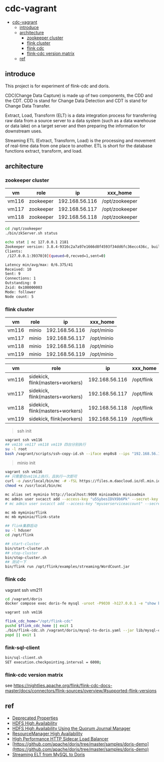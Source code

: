 # cdc-vagrant

<!-- TOC -->

- [cdc-vagrant](#cdc-vagrant)
  - [introduce](#introduce)
  - [architecture](#architecture)
    - [zookeeper cluster](#zookeeper-cluster)
    - [flink cluster](#flink-cluster)
    - [flink cdc](#flink-cdc)
    - [flink-cdc version matrix](#flink-cdc-version-matrix)
  - [ref](#ref)

<!-- /TOC -->

## introduce

This project is for experiment of flink-cdc and doris.

CDC(Change Data Capture) is made up of two components, the CDD and the CDT. CDD is stand for Change Data Detection and CDT is stand for Change Data Transfer.

Extract, Load, Transform (ELT) is a data integration process for transferring raw data from a source server to a data system (such as a data warehouse or data lake) on a target server and then preparing the information for downstream uses.

Streaming ETL (Extract, Transform, Load) is the processing and movement of real-time data from one place to another. ETL is short for the database functions extract, transform, and load.

## architecture

### zookeeper cluster

| vm    | role      | ip             | xxx_home       |
|-------|-----------|----------------|----------------|
| vm116 | zookeeper | 192.168.56.116 | /opt/zookeeper |
| vm117 | zookeeper | 192.168.56.117 | /opt/zookeeper |
| vm118 | zookeeper | 192.168.56.118 | /opt/zookeeper |

```bash
cd /opt/zookeeper
./bin/zkServer.sh status
```

```bash
echo stat | nc 127.0.0.1 2181
Zookeeper version: 3.8.4-9316c2a7a97e1666d8f4593f34dd6fc36ecc436c, built on 2024-02-12 22:16 UTC
Clients:
 /127.0.0.1:39370[0](queued=0,recved=1,sent=0)

Latency min/avg/max: 0/6.375/41
Received: 10
Sent: 9
Connections: 1
Outstanding: 0
Zxid: 0x100000003
Mode: follower
Node count: 5
```



### flink cluster

| vm    | role   | ip             | xxx_home   |
|-------|--------|----------------|------------|
| vm116 | minio  | 192.168.56.116 | /opt/minio |
| vm117 | minio  | 192.168.56.117 | /opt/minio |
| vm118 | minio  | 192.168.56.118 | /opt/minio |
| vm119 | minio  | 192.168.56.119 | /opt/minio |

| vm    | role                             | ip             | xxx_home   |
|-------|----------------------------------|----------------|------------|
| vm116 | sidekick, flink(masters+workers) | 192.168.56.116 | /opt/flink |
| vm117 | sidekick, flink(masters+workers) | 192.168.56.117 | /opt/flink |
| vm118 | sidekick, flink(masters+workers) | 192.168.56.118 | /opt/flink |
| vm119 | sidekick, flink(workers)         | 192.168.56.119 | /opt/flink |

> ssh init

```bash
vagrant ssh vm116
## vm116 vm117 vm118 vm119 四台分别执行
su -l root
bash /vagrant/scripts/ssh-copy-id.sh --iface enp0s8 --ips "192.168.56.116,192.168.56.117,192.168.56.118,192.168.56.119"
```

> minio init

```bash
vagrant ssh vm116
## 只需要在vm116上执行，且执行一次即可
curl -o /usr/local/bin/mc -# -fSL https://files.m.daocloud.io/dl.min.io/client/mc/release/linux-amd64/mc
chmod +x /usr/local/bin/mc

mc alias set myminio http://localhost:9000 minioadmin minioadmin
mc admin user svcacct add --access-key "u5SybesIDVX9b6Pk" --secret-key "lOpH1v7kdM6H8NkPu1H2R6gLc9jcsmWM" myminio minioadmin
# mc admin user svcacct add --access-key "myuserserviceaccount" --secret-key "myuserserviceaccountpassword" myminio minioadmin

mc mb myminio/flink
mc mb myminio/flink-state
```

```bash
## flink集群启动
su -l hduser
cd /opt/flink

## start-cluster
bin/start-cluster.sh
## stop-cluster
bin/stop-cluster.sh
## 测试一下
bin/flink run /opt/flink/examples/streaming/WordCount.jar
```

### flink cdc

vagrant ssh vm211

```bash
cd /vagrant/doris
docker compose exec doris-fe mysql -uroot -P9030 -h127.0.0.1 -e "show backends; show frontends;"
```

```bash
vagrant ssh vm116

flink_cdc_home="/opt/flink-cdc"
pushd $flink_cdc_home || exit 1
./bin/flink-cdc.sh /vagrant/doris/mysql-to-doris.yaml --jar lib/mysql-connector-java-8.0.27.jar --flink-home /opt/flink
popd || exit 1

```

### fink-sql-client

```bash
bin/sql-client.sh
SET execution.checkpointing.interval = 6000;

```

### flink-cdc version matrix

see <https://nightlies.apache.org/flink/flink-cdc-docs-master/docs/connectors/flink-sources/overview/#supported-flink-versions>

## ref

- [Deprecated Properties](https://hadoop.apache.org/docs/stable/hadoop-project-dist/hadoop-common/DeprecatedProperties.html)
- [HDFS High Availability](https://hadoop.apache.org/docs/stable/hadoop-project-dist/hadoop-hdfs/HDFSHighAvailabilityWithNFS.html)
- [HDFS High Availability Using the Quorum Journal Manager](https://hadoop.apache.org/docs/stable/hadoop-project-dist/hadoop-hdfs/HDFSHighAvailabilityWithQJM.html)
- [ResourceManager High Availability](https://hadoop.apache.org/docs/stable/hadoop-yarn/hadoop-yarn-site/ResourceManagerHA.html)
- [High Performance HTTP Sidecar Load Balancer](https://github.com/minio/sidekick)
- [https://github.com/apache/doris/tree/master/samples/doris-demo](https://github.com/apache/doris/tree/master/samples/doris-demo)
- [Streaming ELT from MySQL to Doris](https://nightlies.apache.org/flink/flink-cdc-docs-release-3.2/docs/get-started/quickstart/mysql-to-doris/)
